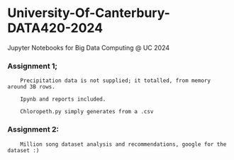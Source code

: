 # University-Of-Canterbury-DATA420-2024
 Jupyter Notebooks for Big Data Computing @ UC 2024



### Assignment 1; 
        Precipitation data is not supplied; it totalled, from memory around 3B rows.

        Ipynb and reports included.

        Chloropeth.py simply generates from a .csv


### Assignment 2:

        Million song dataset analysis and recommendations, google for the dataset :) 

        